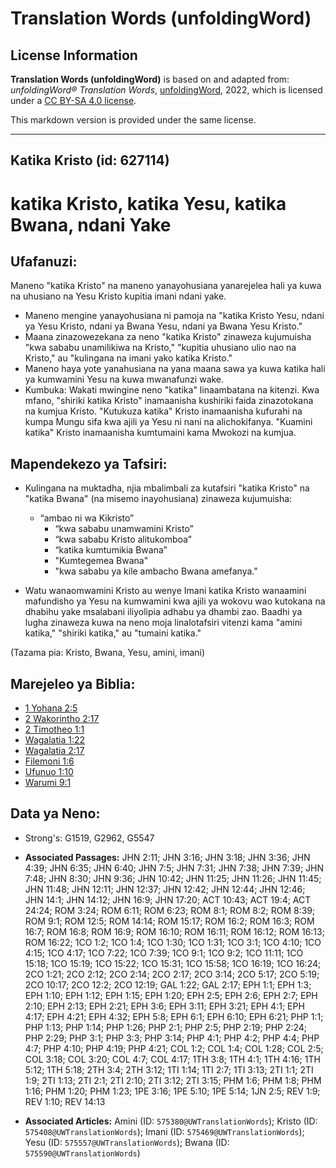 # Translation Words (unfoldingWord)

## License Information

**Translation Words (unfoldingWord)** is based on and adapted from: _unfoldingWord® Translation Words_, [unfoldingWord](https://unfoldingword.org/utw), 2022, which is licensed under a [CC BY-SA 4.0 license](https://creativecommons.org/licenses/by-sa/4.0/legalcode.en).

This markdown version is provided under the same license.



--------------------------------

## Katika Kristo (id: 627114)

katika Kristo, katika Yesu, katika Bwana, ndani Yake
====================================================

Ufafanuzi:
----------

Maneno "katika Kristo" na maneno yanayohusiana yanarejelea hali ya kuwa na uhusiano na Yesu Kristo kupitia imani ndani yake.

* Maneno mengine yanayohusiana ni pamoja na "katika Kristo Yesu, ndani ya Yesu Kristo, ndani ya Bwana Yesu, ndani ya Bwana Yesu Kristo."
* Maana zinazowezekana za neno "katika Kristo" zinaweza kujumuisha "kwa sababu unamilikiwa na Kristo," "kupitia uhusiano ulio nao na Kristo," au "kulingana na imani yako katika Kristo."
* Maneno haya yote yanahusiana na yana maana sawa ya kuwa katika hali ya kumwamini Yesu na kuwa mwanafunzi wake.
* Kumbuka: Wakati mwingine neno "katika" linaambatana na kitenzi. Kwa mfano, "shiriki katika Kristo" inamaanisha kushiriki faida zinazotokana na kumjua Kristo. "Kutukuza katika" Kristo inamaanisha kufurahi na kumpa Mungu sifa kwa ajili ya Yesu ni nani na alichokifanya. "Kuamini katika" Kristo inamaanisha kumtumaini kama Mwokozi na kumjua.

Mapendekezo ya Tafsiri:
-----------------------

* Kulingana na muktadha, njia mbalimbali za kutafsiri "katika Kristo" na "katika Bwana" (na misemo inayohusiana) zinaweza kujumuisha:

    + “ambao ni wa Kikristo”
        + “kwa sababu unamwamini Kristo”
        + “kwa sababu Kristo alitukomboa”
        + “katika kumtumikia Bwana”
        + "Kumtegemea Bwana"
        + "kwa sababu ya kile ambacho Bwana amefanya."
* Watu wanaomwamini Kristo au wenye Imani katika Kristo wanaamini mafundisho ya Yesu na kumwamini kwa ajili ya wokovu wao kutokana na dhabihu yake msalabani iliyolipia adhabu ya dhambi zao. Baadhi ya lugha zinaweza kuwa na neno moja linalotafsiri vitenzi kama "amini katika," "shiriki katika," au "tumaini katika."

(Tazama pia: Kristo, Bwana, Yesu, amini, imani)

Marejeleo ya Biblia:
--------------------

* [1 Yohana 2:5](https://ref.ly/1John2:5)
* [2 Wakorintho 2:17](https://ref.ly/2Cor2:17)
* [2 Timotheo 1:1](https://ref.ly/2Tim1:1)
* [Wagalatia 1:22](https://ref.ly/Gal1:22)
* [Wagalatia 2:17](https://ref.ly/Gal2:17)
* [Filemoni 1:6](https://ref.ly/Phlm1:6)
* [Ufunuo 1:10](https://ref.ly/Rev1:10)
* [Warumi 9:1](https://ref.ly/Rom9:1)

Data ya Neno:
-------------

* Strong's: G1519, G2962, G5547

* **Associated Passages:** JHN 2:11; JHN 3:16; JHN 3:18; JHN 3:36; JHN 4:39; JHN 6:35; JHN 6:40; JHN 7:5; JHN 7:31; JHN 7:38; JHN 7:39; JHN 7:48; JHN 8:30; JHN 9:36; JHN 10:42; JHN 11:25; JHN 11:26; JHN 11:45; JHN 11:48; JHN 12:11; JHN 12:37; JHN 12:42; JHN 12:44; JHN 12:46; JHN 14:1; JHN 14:12; JHN 16:9; JHN 17:20; ACT 10:43; ACT 19:4; ACT 24:24; ROM 3:24; ROM 6:11; ROM 6:23; ROM 8:1; ROM 8:2; ROM 8:39; ROM 9:1; ROM 12:5; ROM 14:14; ROM 15:17; ROM 16:2; ROM 16:3; ROM 16:7; ROM 16:8; ROM 16:9; ROM 16:10; ROM 16:11; ROM 16:12; ROM 16:13; ROM 16:22; 1CO 1:2; 1CO 1:4; 1CO 1:30; 1CO 1:31; 1CO 3:1; 1CO 4:10; 1CO 4:15; 1CO 4:17; 1CO 7:22; 1CO 7:39; 1CO 9:1; 1CO 9:2; 1CO 11:11; 1CO 15:18; 1CO 15:19; 1CO 15:22; 1CO 15:31; 1CO 15:58; 1CO 16:19; 1CO 16:24; 2CO 1:21; 2CO 2:12; 2CO 2:14; 2CO 2:17; 2CO 3:14; 2CO 5:17; 2CO 5:19; 2CO 10:17; 2CO 12:2; 2CO 12:19; GAL 1:22; GAL 2:17; EPH 1:1; EPH 1:3; EPH 1:10; EPH 1:12; EPH 1:15; EPH 1:20; EPH 2:5; EPH 2:6; EPH 2:7; EPH 2:10; EPH 2:13; EPH 2:21; EPH 3:6; EPH 3:11; EPH 3:21; EPH 4:1; EPH 4:17; EPH 4:21; EPH 4:32; EPH 5:8; EPH 6:1; EPH 6:10; EPH 6:21; PHP 1:1; PHP 1:13; PHP 1:14; PHP 1:26; PHP 2:1; PHP 2:5; PHP 2:19; PHP 2:24; PHP 2:29; PHP 3:1; PHP 3:3; PHP 3:14; PHP 4:1; PHP 4:2; PHP 4:4; PHP 4:7; PHP 4:10; PHP 4:19; PHP 4:21; COL 1:2; COL 1:4; COL 1:28; COL 2:5; COL 3:18; COL 3:20; COL 4:7; COL 4:17; 1TH 3:8; 1TH 4:1; 1TH 4:16; 1TH 5:12; 1TH 5:18; 2TH 3:4; 2TH 3:12; 1TI 1:14; 1TI 2:7; 1TI 3:13; 2TI 1:1; 2TI 1:9; 2TI 1:13; 2TI 2:1; 2TI 2:10; 2TI 3:12; 2TI 3:15; PHM 1:6; PHM 1:8; PHM 1:16; PHM 1:20; PHM 1:23; 1PE 3:16; 1PE 5:10; 1PE 5:14; 1JN 2:5; REV 1:9; REV 1:10; REV 14:13
* **Associated Articles:** Amini (ID: `575380@UWTranslationWords`); Kristo (ID: `575408@UWTranslationWords`); Imani (ID: `575469@UWTranslationWords`); Yesu (ID: `575557@UWTranslationWords`); Bwana (ID: `575590@UWTranslationWords`)


